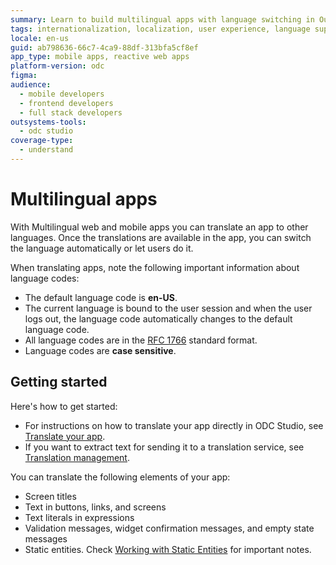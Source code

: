```yaml
---
summary: Learn to build multilingual apps with language switching in OutSystems Developer Cloud (ODC), adhering to RFC 1766 standards.
tags: internationalization, localization, user experience, language support, rfc standards
locale: en-us
guid: ab798636-66c7-4ca9-88df-313bfa5cf8ef
app_type: mobile apps, reactive web apps
platform-version: odc
figma:
audience:
  - mobile developers
  - frontend developers
  - full stack developers
outsystems-tools:
  - odc studio
coverage-type:
  - understand
---
```


# Multilingual apps

With Multilingual web and mobile apps you can translate an app to other languages. Once the translations are available in the app, you can switch the language automatically or let users do it.

When translating apps, note the following important information about language codes:

* The default language code is **en-US**.
* The current language is bound to the user session and when the user logs out, the language code automatically changes to the default language code.
* All language codes are in the [RFC 1766](https://tools.ietf.org/html/rfc1766) standard format.
* Language codes are **case sensitive**.

## Getting started

Here's how to get started:

* For instructions on how to translate your app directly in ODC Studio, see [Translate your app](translate-your-app.md).
* If you want to extract text for sending it to a translation service, see [Translation management](translation-management.md).

You can translate the following elements of your app:

* Screen titles
* Text in buttons, links, and screens
* Text literals in expressions
* Validation messages, widget confirmation messages, and empty state messages
* Static entities. Check [Working with Static Entities](translate-your-app.md#working-with-static-entities) for important notes.

